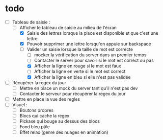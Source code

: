 # todo

- [ ] Tableau de saisie : 
  - [ ] Afficher le tableau de saisie au milieu de l'écran
    - [x] Saisie des lettres lorsque la place est disponible et que c'est une lettre
    - [x] Pouvoir supprimer une lettre lorsqu'on appuie sur backspace
    - [ ] Valider un saisie lorsque la taille de mot est correcte
      - [ ] mocker la vérification du server dans un premier temps 
      - [ ] Contacter le server pour savoir si le mot est correct ou pas
      - [x] Afficher la ligne en rouge si le mot est faux
      - [ ] Afficher la ligne en verte si le mot est correct
      - [x] Afficher la ligne en bleu si elle n'est pas validée
- [ ] Récupérer la regex du jour
  - [ ] Mettre en place un mock du server tant qu'il n'est pas dev
  - [ ] Contacter le serveur pour récupérer la regex du jour
- [ ] Mettre en place la vue des regles
- [ ] Visuel :
  - [ ] Boutons propres
  - [ ] Blocs qui cache la regex
  - [ ] Pickaxe qui bouge au dessus des blocs
  - [ ] Fond bleu pâle
  - [ ] Effet relax (genre des nuages en animation)
